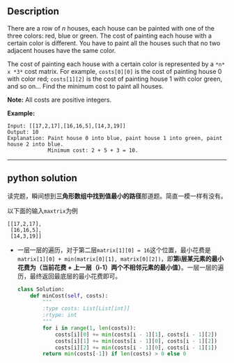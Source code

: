 ## Description

There are a row of *n* houses, each house can be painted with one of the three colors: red, blue or green. The cost of painting each house with a certain color is different. You have to paint all the houses such that no two adjacent houses have the same color.

The cost of painting each house with a certain color is represented by a `*n* x *3*` cost matrix. For example, `costs[0][0]` is the cost of painting house 0 with color red; `costs[1][2]` is the cost of painting house 1 with color green, and so on... Find the minimum cost to paint all houses.

**Note:**
All costs are positive integers.

**Example:**

```
Input: [[17,2,17],[16,16,5],[14,3,19]]
Output: 10
Explanation: Paint house 0 into blue, paint house 1 into green, paint house 2 into blue.
             Minimum cost: 2 + 5 + 3 = 10.
```

------

## python solution

读完题，瞬间想到**三角形数组中找到值最小的路径**那道题。简直一模一样有没有。

以下面的输入`maxtrix`为例

```
[[17,2,17],
 [16,16,5],
 [14,3,19]]
```

- 一层一层的遍历，对于第二层`matrix[1][0] = 16`这个位置，最小花费是`matrix[1][0] + min(matrix[0][1], matrix[0][2])`，即**第i层某元素的最小花费为（当前花费 + 上一层（i-1）两个不相邻元素的最小值）**。一层一层的遍历，最终返回最底层的最小花费即可。



  ```python
  class Solution:
      def minCost(self, costs):
          """
          :type costs: List[List[int]]
          :rtype: int
          """
          for i in range(1, len(costs)):
              costs[i][0] += min(costs[i - 1][1], costs[i - 1][2])
              costs[i][1] += min(costs[i - 1][0], costs[i - 1][2])
              costs[i][2] += min(costs[i - 1][0], costs[i - 1][1])
          return min(costs[-1]) if len(costs) > 0 else 0
  ```



